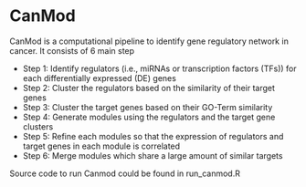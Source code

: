 # CanMod

CanMod is a computational pipeline to identify gene regulatory network in cancer. It consists of 6 main step

* Step 1: Identify regulators (i.e., miRNAs or transcription factors (TFs)) for each differentially expressed (DE) genes 
* Step 2: Cluster the regulators based on the similarity of their target genes
* Step 3: Cluster the target genes based on their GO-Term similarity
* Step 4: Generate modules using the regulators and the target gene clusters
* Step 5: Refine each modules so that the expression of regulators and target genes in each module is correlated
* Step 6: Merge modules which share a large amount of similar targets

Source code to run Canmod could be found in run_canmod.R

